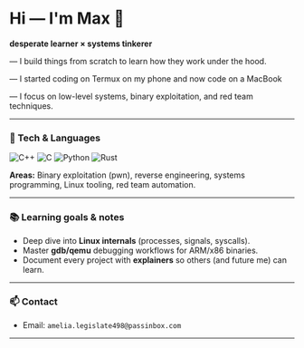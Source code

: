 # Hi — I'm Max 👋

**desperate learner × systems tinkerer**

— I build things from scratch to learn how they work under the hood.

— I started coding on Termux on my phone and now code on a MacBook

— I focus on low-level systems, binary exploitation, and red team techniques.

---

### 🧰 Tech & Languages
![C++](https://img.shields.io/badge/C++-007acc?logo=c%2B%2B&logoColor=white)
![C](https://img.shields.io/badge/C-555555?logo=c&logoColor=white)
![Python](https://img.shields.io/badge/Python-3776AB?logo=python&logoColor=white)
![Rust](https://img.shields.io/badge/Rust-000000?logo=rust&logoColor=white)

**Areas:** Binary exploitation (pwn), reverse engineering, systems programming, Linux tooling, red team automation.

---


### 📚 Learning goals & notes
- Deep dive into **Linux internals** (processes, signals, syscalls).  
- Master **gdb/qemu** debugging workflows for ARM/x86 binaries.  
- Document every project with **explainers** so others (and future me) can learn.

---

### 📫 Contact
- Email: `amelia.legislate498@passinbox.com`  

---
